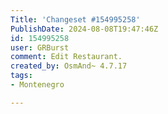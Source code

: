 ```yaml
---
Title: 'Changeset #154995258'
PublishDate: 2024-08-08T19:47:46Z
id: 154995258
user: GRBurst
comment: Edit Restaurant.
created_by: OsmAnd~ 4.7.17
tags:
- Montenegro

---
```

